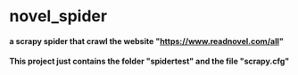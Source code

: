 # novel_spider
#### a scrapy spider that crawl the website "https://www.readnovel.com/all"
#### This project just contains the folder "spidertest" and the file "scrapy.cfg"
